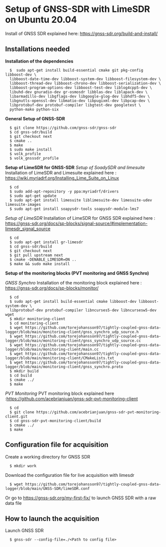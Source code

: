 # Setup of GNSS-SDR with LimeSDR on Ubuntu 20.04
Install of GNSS SDR explained here: https://gnss-sdr.org/build-and-install/

## Installations needed

**Installation of the dependencies**

      $  sudo apt-get install build-essential cmake git pkg-config libboost-dev \
      libboost-date-time-dev libboost-system-dev libboost-filesystem-dev \
      libboost-thread-dev libboost-chrono-dev libboost-serialization-dev \
      libboost-program-options-dev libboost-test-dev liblog4cpp5-dev \
      libuhd-dev gnuradio-dev gr-osmosdr libblas-dev liblapack-dev \
      libarmadillo-dev libgflags-dev libgoogle-glog-dev libhdf5-dev \
      libgnutls-openssl-dev libmatio-dev libpugixml-dev libpcap-dev \
      libprotobuf-dev protobuf-compiler libgtest-dev googletest \
      python-mako python-six


**General Setup of GNSS-SDR**

      $ git clone https://github.com/gnss-sdr/gnss-sdr  
      $ cd gnss-sdr/build  
      $ git checkout next  
      $ cmake ..  
      $ make  
      $ sudo make install
      $ volk_profile  
      $ volk_gnsssdr_profile  

**Setup of LimeSDR for GNSS-SDR**
*Setup of SoadySDR and limesuite*
Installation of LimeSDR and Limesuite explained here : https://wiki.myriadrf.org/Installing_Lime_Suite_on_Linux

      $ cd  
      $ sudo add-apt-repository -y ppa:myriadrf/drivers  
      $ sudo apt-get update  
      $ sudo apt-get install limesuite liblimesuite-dev limesuite-udev limesuite-images  
      $ sudo apt-get install soapysdr-tools soapysdr-module-lms7

*Setup of LimeSDR*
Installation of LimeSDR for GNSS SDR explained here : https://gnss-sdr.org/docs/sp-blocks/signal-source/#implementation-limesdr_signal_source

      $ cd  
      $ sudo apt-get install gr-limesdr  
      $ cd gnss-sdr/build  
      $ git checkout next  
      $ git pull upstream next  
      $ cmake -DENABLE_LIMESDR=ON ..  
      $ make && sudo make install  


**Setup of the monitoring blocks (PVT monitoring and GNSS Synchro)**

*GNSS Synchro*
Installation of the monitoring block explained here : https://gnss-sdr.org/docs/sp-blocks/monitor/

      $ cd
      $ sudo apt-get install build-essential cmake libboost-dev libboost-system-dev \
      libprotobuf-dev protobuf-compiler libncurses5-dev libncursesw5-dev wget  
      $ mkdir monitoring-client  
      $ cd monitoring-client  
      $ wget https://github.com/torejohansson97/tightly-coupled-gnss-data-logger/blob/main/monitoring-client/gnss_synchro_udp_source.h  
      $ wget https://github.com/torejohansson97/tightly-coupled-gnss-data-logger/blob/main/monitoring-client/gnss_synchro_udp_source.cc
      $ wget https://github.com/torejohansson97/tightly-coupled-gnss-data-logger/blob/main/monitoring-client/main.cc
      $ wget https://github.com/torejohansson97/tightly-coupled-gnss-data-logger/blob/main/monitoring-client/CMakeLists.txt
      $ wget https://github.com/torejohansson97/tightly-coupled-gnss-data-logger/blob/main/monitoring-client/gnss_synchro.proto
      $ mkdir build
      $ cd build  
      $ cmake ../  
      $ make  

*PVT Monitoring*
PVT monitoring block explained here :https://github.com/acebrianjuan/gnss-sdr-pvt-monitoring-client

      $ cd
      $ git clone https://github.com/acebrianjuan/gnss-sdr-pvt-monitoring-client.git
      $ cd gnss-sdr-pvt-monitoring-client/build  
      $ cmake ../  
      $ make  


## Configuration file for acquisition
Create a working directory for GNSS SDR

      $ mkdir work
      
Download the configuration file for live acquisition with limesdr

      $ wget https://github.com/torejohansson97/tightly-coupled-gnss-data-logger/blob/main/GNSS-SDR/limeSDR.conf
      
Or go to https://gnss-sdr.org/my-first-fix/ to launch GNSS SDR with a raw data file

## How to launch the acquisition

      
Launch GNSS SDR

      $ gnss-sdr --config-file=./<Path to config file>

